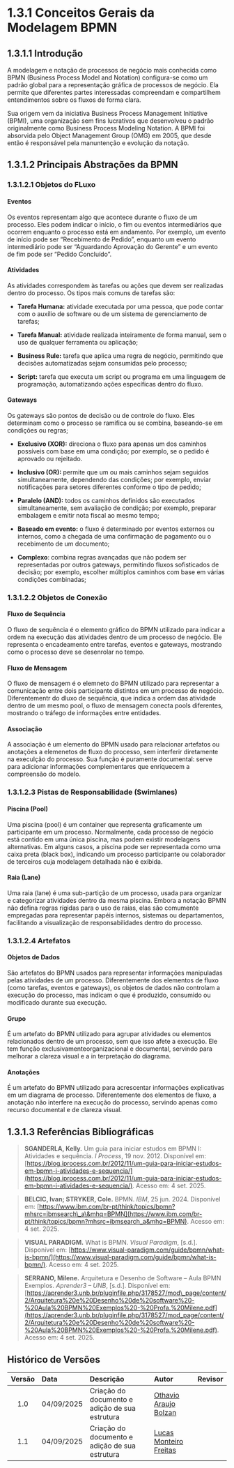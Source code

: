 # 1.3.1 Conceitos Gerais da Modelagem BPMN


## 1.3.1.1 Introdução

A modelagem e notação de processos de negócio mais conhecida como BPMN (Business Process Model and Notation) configura-se como um padrão global para a representação gráfica de processos de negócio. Ela permite que diferentes partes interessadas compreendam e compartilhem entendimentos sobre os  fluxos de forma clara.

Sua origem vem da iniciativa Business Process Management Initiative (BPMI), uma organização sem fins lucrativos que desenvolveu o padrão originalmente como Business Process Modeling Notation. A BPMI foi absorvida pelo Object Management Group (OMG) em 2005, que desde então é responsável pela manuntenção e evolução da notação.

## 1.3.1.2 Principais Abstrações da BPMN
### 1.3.1.2.1 Objetos do FLuxo

#### Eventos

Os eventos representam algo que acontece durante o fluxo de um processo. Eles podem indicar o início, o fim ou eventos intermediários que ocorrem enquanto o processo está em andamento. Por exemplo, um evento de início pode ser “Recebimento de Pedido”, enquanto um evento intermediário pode ser “Aguardando Aprovação do Gerente” e um evento de fim pode ser “Pedido Concluído”.

#### Atividades

As atividades correspondem às tarefas ou ações que devem ser realizadas dentro do processo. Os tipos mais comuns de tarefas são:

- **Tarefa Humana:** atividade executada por uma pessoa, que pode contar com o auxílio de software ou de um sistema de gerenciamento de tarefas;

- **Tarefa Manual:** atividade realizada inteiramente de forma manual, sem o uso de qualquer ferramenta ou aplicação;

- **Business Rule:** tarefa que aplica uma regra de negócio, permitindo que decisões automatizadas sejam consumidas pelo processo;

- **Script:** tarefa que executa um script ou programa em uma linguagem de programação, automatizando ações específicas dentro do fluxo.

#### Gateways

Os gateways são pontos de decisão ou de controle do fluxo. Eles determinam como o processo se ramifica ou se combina, baseando-se em condições ou regras;

- **Exclusivo (XOR):** direciona o fluxo para apenas um dos caminhos possíveis com base em uma condição; por exemplo, se o pedido é aprovado ou rejeitado.

- **Inclusivo (OR):** permite que um ou mais caminhos sejam seguidos simultaneamente, dependendo das condições; por exemplo, enviar notificações para setores diferentes conforme o tipo de pedido;

- **Paralelo (AND):** todos os caminhos definidos são executados simultaneamente, sem avaliação de condição; por exemplo, preparar embalagem e emitir nota fiscal ao mesmo tempo;

- **Baseado em evento:** o fluxo é determinado por eventos externos ou internos, como a chegada de uma confirmação de pagamento ou o recebimento de um documento;

- **Complexo**: combina regras avançadas que não podem ser representadas por outros gateways, permitindo fluxos sofisticados de decisão; por exemplo, escolher múltiplos caminhos com base em várias condições combinadas;

### 1.3.1.2.2 Objetos de Conexão

#### Fluxo de Sequência

O fluxo de sequência é o elemento gráfico do BPMN utilizado para indicar a ordem na execução das atividades dentro de um processo de negócio. Ele representa o encadeamento entre tarefas, eventos e gateways, mostrando como o processo deve se desenrolar no tempo.

#### Fluxo de Mensagem

O fluxo de mensagem é o elemneto do BPMN utilizado para representar a comunicação entre dois participante distintos em um processo de negócio. Diferentementr do dluxo de sequência, que indica a ordem das atividade dentro de um mesmo pool, o fluxo de mensagem  conecta pools diferentes, mostrando o tráfego de informações entre entidades.

#### Associação

A associação é um elemento do BPMN usado para relacionar artefatos ou anotações a elemenetos de fluxo do processo, sem interferir diretamente na execulção do processo. Sua função é puramente documental: serve para adicionar informações complementares que enriquecem a compreensão do modelo.

### 1.3.1.2.3 Pistas de Responsabilidade (Swimlanes)

#### Piscina (Pool)

Uma piscina (pool) é um container que representa graficamente um participante em um processo. Normalmente, cada processo de negócio está contido em uma única piscina, mas podem existir modelagens alternativas. Em alguns casos, a piscina pode ser representada como uma caixa preta (black box), indicando um processo participante ou colaborador de terceiros cuja modelagem detalhada não é exibida.

#### Raia (Lane)

Uma raia (lane) é uma sub-partição de um processo, usada para organizar e categorizar atividades dentro da mesma piscina. Embora a notação BPMN não defina regras rígidas para o uso de raias, elas são comumente empregadas para representar papéis internos, sistemas ou departamentos, facilitando a visualização de responsabilidades dentro do processo.

### 1.3.1.2.4 Artefatos

#### Objetos de Dados

São artefatos do BPMN usados para representar informações manipuladas pelas atividades de um processo. Diferentemente dos elementos de fluxo (como tarefas, eventos e gateways), os objetos de dados não controlam a execução do processo, mas indicam o que é produzido, consumido ou modificado durante sua execução.

#### Grupo

É um artefato do BPMN utilizado para agrupar atividades ou elementos relacionados dentro de um processo, sem que isso afete a execução. Ele tem função exclusivamenteorganizacional e documental, servindo para melhorar a clareza visual e a in terpretação do diagrama.

#### Anotações

É um artefato do BPMN utilizado para acrescentar informações explicativas em um diagrama de processo. Diferentemente dos elementos de fluxo, a anotação não interfere na execução do processo, servindo apenas como recurso documental e de clareza visual.

## 1.3.1.3 Referências Bibliográficas


> **SGANDERLA, Kelly.** Um guia para iniciar estudos em BPMN I: Atividades e sequência. *I Process*, 19 nov. 2012. Disponível em: [https://blog.iprocess.com.br/2012/11/um-guia-para-iniciar-estudos-em-bpmn-i-atividades-e-sequencia/](https://blog.iprocess.com.br/2012/11/um-guia-para-iniciar-estudos-em-bpmn-i-atividades-e-sequencia/). Acesso em: 4 set. 2025.

> **BELCIC, Ivan; STRYKER, Cole.** BPMN. *IBM*, 25 jun. 2024. Disponível em: [https://www.ibm.com/br-pt/think/topics/bpmn?mhsrc=ibmsearch\_a\&mhq=BPMN](https://www.ibm.com/br-pt/think/topics/bpmn?mhsrc=ibmsearch_a&mhq=BPMN). Acesso em: 4 set. 2025.

> **VISUAL PARADIGM.** What is BPMN. *Visual Paradigm*, \[s.d.]. Disponível em: [https://www.visual-paradigm.com/guide/bpmn/what-is-bpmn/](https://www.visual-paradigm.com/guide/bpmn/what-is-bpmn/). Acesso em: 4 set. 2025.

> **SERRANO, Milene.** Arquitetura e Desenho de Software – Aula BPMN Exemplos. *Aprender3 – UNB*, \[s.d.]. Disponível em: [https://aprender3.unb.br/pluginfile.php/3178527/mod\_page/content/2/Arquitetura%20e%20Desenho%20de%20software%20-%20Aula%20BPMN%20Exemplos%20-%20Profa.%20Milene.pdf](https://aprender3.unb.br/pluginfile.php/3178527/mod_page/content/2/Arquitetura%20e%20Desenho%20de%20software%20-%20Aula%20BPMN%20Exemplos%20-%20Profa.%20Milene.pdf). Acesso em: 4 set. 2025.

## Histórico de Versões

| Versão | Data       | Descrição                   | Autor                      | Revisor |
| :----: | :--------- | :-------------------------- | :------------------------- | :------ |
|  1.0   | 04/09/2025 | Criação do documento e adição de sua estrutura |  [Othavio Araujo Bolzan](https://github.com/BolzanMGB)   |         |
|  1.1   | 04/09/2025 | Criação do documento e adição de sua estrutura |  [Lucas Monteiro Freitas](https://github.com/LucasMF1)   |         |
